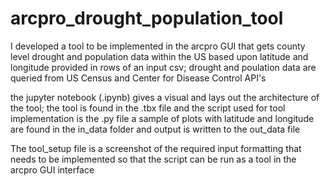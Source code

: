 # arcpro_drought_population_tool


I developed a tool to be implemented in the arcpro GUI that gets county level drought and population data within the US based upon latitude and longitude provided in rows of an input csv; drought and poulation data are queried from US Census and Center for Disease Control API's


the jupyter notebook (.ipynb) gives a visual and lays out the architecture of the tool; the tool is found in the .tbx file and the script used for tool implementation is the .py file a sample of plots with latitude and longitude are found in the in_data folder and output is written to the out_data file


The tool_setup file is a screenshot of the required input formatting that needs to be implemented so that the script can be run as a tool in the arcpro GUI interface
